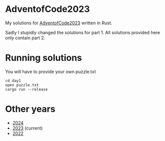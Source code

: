 # AdventofCode2023

My solutions for [AdventofCode2023](https://adventofcode.com/2023) written in Rust.

Sadly I stupidly changed the solutions for part 1. All solutions provided here only contain part 2.

# Running solutions

You will have to provide your own puzzle.txt

```shell
cd day1
open puzzle.txt
cargo run --release
```

# Other years

- [2024](https://github.com/S222em/AdventofCode2024)
- [2023](https://github.com/S222em/AdventofCode2023) (current)
- [2022](https://github.com/S222em/AdventofCode2022)
